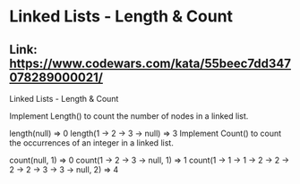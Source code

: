 # Linked Lists - Length & Count

## Link: https://www.codewars.com/kata/55beec7dd347078289000021/

Linked Lists - Length & Count

Implement Length() to count the number of nodes in a linked list.

length(null) => 0
length(1 -> 2 -> 3 -> null) => 3
Implement Count() to count the occurrences of an integer in a linked list.

count(null, 1) => 0
count(1 -> 2 -> 3 -> null, 1) => 1
count(1 -> 1 -> 1 -> 2 -> 2 -> 2 -> 2 -> 3 -> 3 -> null, 2) => 4